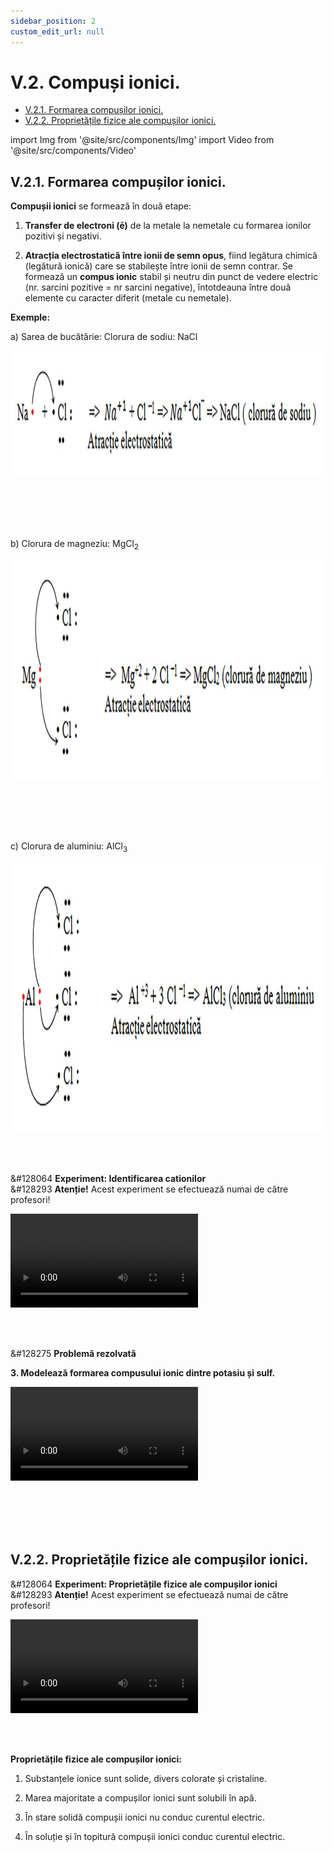```yaml
---
sidebar_position: 2
custom_edit_url: null
---
```


# V.2. Compuși ionici.


<ul class="table-of-contents table-of-contents__left-border"><li><a href="#v21-formarea-compușilor-ionici" class="table-of-contents__link toc-highlight table-of-contents__link--active">V.2.1. Formarea compușilor ionici.</a></li><li><a href="#v22-proprietățile-fizice-ale-compușilor-ionici" class="table-of-contents__link toc-highlight">V.2.2. Proprietățile fizice ale compușilor ionici.</a></li></ul>



import Img from '@site/src/components/Img'
import Video from '@site/src/components/Video'


## V.2.1. Formarea compușilor ionici.

<div class="alert alert--primary" role="alert">


**Compușii ionici** se formează în două etape:

1. **Transfer de electroni (ē)** de la metale la nemetale cu formarea ionilor pozitivi și negativi.

2. **Atracția electrostatică între ionii de semn opus**, fiind legătura chimică (legătură ionică) care se stabilește între ionii de semn contrar. Se formează un **compus ionic** stabil și neutru din punct de vedere electric (nr. sarcini pozitive = nr sarcini negative), întotdeauna între două elemente cu caracter diferit (metale cu nemetale).


**Exemple:**

a) Sarea de bucătărie: Clorura de sodiu: NaCl


<Img className="img-responsive4" src="chimie/clasa7/capitolul5/5_2_1_Poza1_SareaDeBucatarie.jpg" width="1280" height="201" lazy={false} />

<br></br>
<br></br>

b)	Clorura de magneziu: MgCl<sub>2</sub>

<Img className="img-responsive4" src="chimie/clasa7/capitolul5/5_2_1_Poza2_CloruraDeMagneziu.jpg" width="1280" height="350" lazy={false} />

<br></br>
<br></br>

c) Clorura de aluminiu: AlCl<sub>3</sub>

<Img className="img-responsive4" src="chimie/clasa7/capitolul5/5_2_1_Poza3_CloruraDeAluminiu.jpg" width="1280" height="432" lazy={false} />




</div>

<br></br>


<div class="alert alert--success" role="alert">

&#128064 **Experiment: Identificarea cationilor**   
&#128293 **Atenție!** Acest experiment se efectuează numai de către profesori!



<Video src="https://www.youtube.com/embed/M_95vV_cib8" lazy={false} />



**Materiale necesare:**   
Mină de grafit și soluții de NaCl, KCl, CaCl<sub>2</sub>, BaCl<sub>2</sub>, CuSO<sub>4</sub>


<br></br>


**Descrierea experimentului:**
- Se îmbibă mina de grafit în soluții de NaCl, KCl, CaCl<sub>2</sub>, BaCl<sub>2</sub>, CuSO<sub>4</sub> și se ține în flacăra unui bec Bunsen(aragaz).
  > Flacăra se colorează în diferite culori.

<br></br>

**Concluzia experimentului:**   
Prezența unor cationi într-un compus ionic poate fi pusă în evidență prin colorarea diferită a flăcării de către aceștia, astfel:

- Na<sup>(+1)</sup> colorează flacăra în galben-închis

- K<sup>(+1)</sup> colorează flacăra în violet

- Ca<sup>(+2)</sup> colorează flacăra în roșu-deschis

- Ba<sup>(+2)</sup> colorează flacăra în galben-verzui

- Cu<sup>(+2)</sup> colorează flacăra în verde-închis

- Cu<sup>(+1)</sup> colorează flacăra în albastru

- Fe colorează flacăra în maroniu

- Zn<sup>(+2)</sup> colorează flacăra în verde-albăstrui

- Pb<sup>(+2)</sup> colorează flacăra în albastru



</div>



<br></br>



<div class="alert alert--warning" role="alert">

&#128275 **Problemă rezolvată**

**3. Modelează formarea compusului ionic dintre potasiu și sulf.**

<Video src="https://www.youtube.com/embed/OclTIJ8J1IU" />

<br></br>



<Img className="img-responsive4" src="chimie/clasa7/capitolul5/5_2_1_Poza4_DateProblema_ProblemaModel3_vers2.jpg" width="1000" height="192" />

**Rezolvare:**

Pentru a obține un compus ionic, neutru din punct de vedere electric, trebuie să avem doi atomi de potasiu care să cedeze împreună doi electroni atomului de sulf.

<Img className="img-responsive4" src="chimie/clasa7/capitolul5/5_2_1_Poza5_RezolvareProblema_ProblemaModel3_vers2.jpg" width="1000" height="115" />


</div>




<br></br>
<br></br>


## V.2.2. Proprietățile fizice ale compușilor ionici.





<div class="alert alert--success" role="alert">

&#128064 **Experiment: Proprietățile fizice ale compușilor ionici**   
&#128293 **Atenție!** Acest experiment se efectuează numai de către profesori!



<Video src="https://www.youtube.com/embed/_ZdWievudDA" />



**Materiale necesare:**    
4 pahare Berzelius cu apă,baghetă, spatulă, circuit electric cu baterie, fire și bec, NaCl, CuSO<sub>4</sub>, K<sub>2</sub>Cr<sub>2</sub>O<sub>7</sub>, BaCl<sub>2</sub>.


<br></br>



**Descrierea experimentului (Partea 1):**
- Analizați substanțele din cele 4 probe și stabiliți asemănările și deosebirile dintre proprietățile lor fizice observabile.
  > Substanțele ionice sunt solide, divers colorate și cristaline (forme de poliedru).
  > Cristale cubice de sare (NaCl) privite sub microscop.

<Img className="img-responsive5" src="chimie/clasa7/capitolul5/5_2_2_Poza1_CristaleCubiceDeSareDeBucatarieLaMicroscop.jpg" width="1280" height="1060" />




- Verifică conductibilitatea electrică a substanțelor ionice, atât în stare solidă, cât și dizolvate în apă sub formă de soluții.
  > În stare solidă, compușii ionici nu conduc curentul electric.    
  > În soluție și în topitură, compușii ionici conduc curentul electric.


- Verifică solubilitatea în apă a celor 4 probe.
  > Marea majoritate a compușilor ionici sunt solubili în apă.





</div>



<br></br>


<div class="alert alert--primary" role="alert">


**Proprietățile fizice ale compușilor ionici:**

1)	Substanțele ionice sunt solide, divers colorate și cristaline.

2)	Marea majoritate a compușilor ionici sunt solubili în apă.

3)	În stare solidă compușii ionici nu conduc curentul electric.

4)	În soluție și în topitură compușii ionici conduc curentul electric.



</div>





